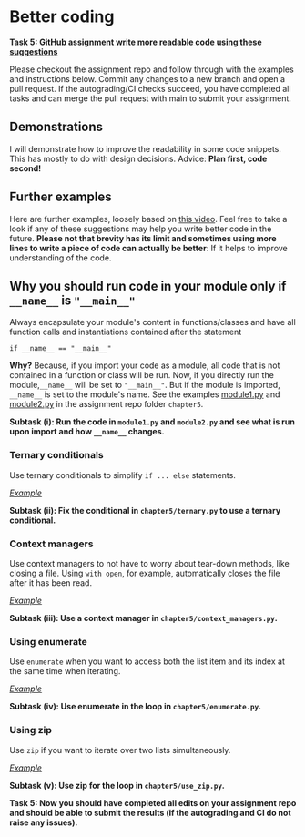 # Better coding

**Task 5: [GitHub assignment write more readable code using these suggestions](https://classroom.github.com/a/jQ5QZphi)**

Please checkout the assignment repo and follow through with the examples and instructions below. Commit any changes to a new branch and open a pull request. If the autograding/CI checks succeed, you have completed all tasks and can merge the pull request with main to submit your assignment.

## Demonstrations

I will demonstrate how to improve the readability in some code snippets. This has mostly to do with design decisions. Advice: **Plan first, code second!**

## Further examples 
Here are further examples, loosely based on [this video](https://youtu.be/C-gEQdGVXbk). Feel free to take a look if any of these suggestions may help you write better code in the future. **Please not that brevity has its limit and sometimes using more lines to write a piece of code can actually be better**: If it helps to improve understanding of the code.

## Why you should run code in your module only if `__name__` is `"__main__"`

Always encapsulate your module's content in functions/classes and have all function calls and instantiations contained after the statement
```
if __name__ == "__main__"
```
**Why?** Because, if you import your code as a module, all code that is not contained in a function or class will be run. Now, if you directly run the module,`__name__` will be set to `"__main__"`. But if the module is imported, `__name__` is set to the module's name. See the examples [module1.py](https://github.com/ssciwr-courses/pbp-better-code/blob/main/chapter5/module1.py) and [module2.py](https://github.com/ssciwr-courses/pbp-better-code/blob/main/chapter5/module2.py) in the assignment repo folder `chapter5`.

**Subtask (i): Run the code in `module1.py` and `module2.py` and see what is run upon import and how `__name__` changes.**

### Ternary conditionals

Use ternary conditionals to simplify `if ... else` statements. 

[*Example*](https://github.com/ssciwr-courses/pbp-better-code/blob/main/chapter5/ternary.py)

**Subtask (ii): Fix the conditional in `chapter5/ternary.py` to use a ternary conditional.**

### Context managers
 
Use context managers to not have to worry about tear-down methods, like closing a file. Using `with open`, for example, automatically closes the file after it has been read. 

[*Example*](https://github.com/ssciwr-courses/pbp-better-code/blob/main/chapter5/context_managers.py)

**Subtask (iii): Use a context manager in `chapter5/context_managers.py`.**

### Using enumerate

Use `enumerate` when you want to access both the list item and its index at the same time when iterating. 

[*Example*](https://github.com/ssciwr-courses/pbp-better-code/blob/main/chapter5/enumerate.py)

**Subtask (iv): Use enumerate in the loop in `chapter5/enumerate.py`.**

### Using zip

Use `zip` if you want to iterate over two lists simultaneously. 

[*Example*](https://github.com/ssciwr-courses/pbp-better-code/blob/main/chapter5/use_zip.py)

**Subtask (v): Use zip for the loop in `chapter5/use_zip.py`.**

**Task 5: Now you should have completed all edits on your assignment repo and should be able to submit the results (if the autograding and CI do not raise any issues).**